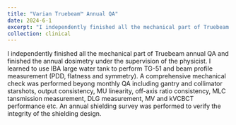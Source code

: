 ```yaml
---
title: "Varian Truebeam™ Annual QA"
date: 2024-6-1
excerpt: "I independently finished all the mechanical part of Truebeam annual QA and finished the annual dosimetry under the supervision of the physicist. I learned to use IBA large water tank to perform TG-51 and beam profile measurement (PDD, flatness and symmetry). A comprehensive mechanical check was performed beyong monthly QA including gantry and collimator starshots, output consistency, MU linearity, off-axis ratio consistency, MLC tansmission measurement, DLG measurement, MV and kVCBCT performance etc. An annual shielding survey was performed to verify the integrity of the shielding design."
collection: clinical
---
```


I independently finished all the mechanical part of Truebeam annual QA and finished the annual dosimetry under the supervision of the physicist. I learned to use IBA large water tank to perform TG-51 and beam profile measurement (PDD, flatness and symmetry). A comprehensive mechanical check was performed beyong monthly QA including gantry and collimator starshots, output consistency, MU linearity, off-axis ratio consistency, MLC tansmission measurement, DLG measurement, MV and kVCBCT performance etc. An annual shielding survey was performed to verify the integrity of the shielding design.